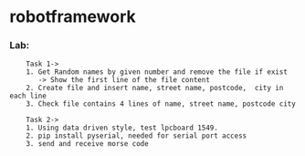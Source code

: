 ﻿# robotframework 
 ### Lab: 
        Task 1-> 
        1. Get Random names by given number and remove the file if exist
           -> Show the first line of the file content
        2. Create file and insert name, street name, postcode,  city in each line 
        3. Check file contains 4 lines of name, street name, postcode city
        
        Task 2-> 
        1. Using data driven style, test lpcboard 1549. 
        2. pip install pyserial, needed for serial port access
        3. send and receive morse code 
